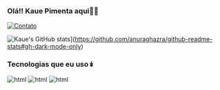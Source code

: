 ### Olá!! Kaue Pimenta aqui🤙🏾


[![Contato](https://img.shields.io/badge/LinkedIn-0077B5?style=for-the-badge&logo=linkedin&logoColor=white)](https://www.linkedin.com/in/kau%C3%AA-pimenta-8274b0257/)


![Kaue's GitHub stats](https://github-readme-stats.vercel.app/api?username=kspimentaa&show_icons=true&theme=dark#gh-dark-mode-only)](https://github.com/anuraghazra/github-readme-stats#gh-dark-mode-only)


### Tecnologias que eu uso↡

![html](https://img.shields.io/badge/HTML5-E34F26?style=for-the-badge&logo=html5&logoColor=white)     ![html](https://img.shields.io/badge/CSS3-1572B6?style=for-the-badge&logo=css3&logoColor=white)     ![html](https://img.shields.io/badge/JavaScript-F7DF1E?style=for-the-badge&logo=javascript&logoColor=black)
